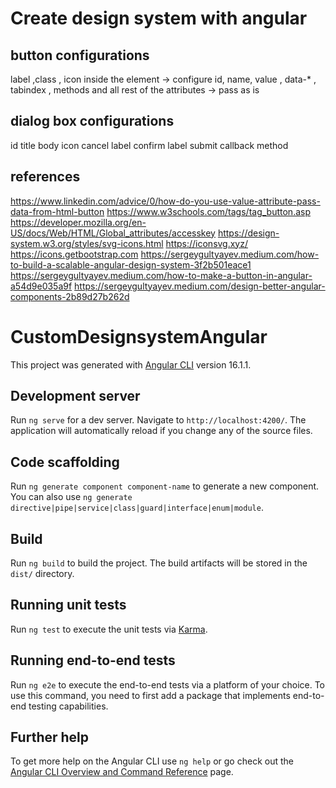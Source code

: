 # Create design system with angular

## button configurations

label ,class , icon inside the element -> configure
id, name, value , data-\* , tabindex , methods and all rest of the attributes -> pass as is

## dialog box configurations

id
title
body
icon
cancel label
confirm label
submit callback method

## references

https://www.linkedin.com/advice/0/how-do-you-use-value-attribute-pass-data-from-html-button
https://www.w3schools.com/tags/tag_button.asp
https://developer.mozilla.org/en-US/docs/Web/HTML/Global_attributes/accesskey
https://design-system.w3.org/styles/svg-icons.html
https://iconsvg.xyz/
https://icons.getbootstrap.com
https://sergeygultyayev.medium.com/how-to-build-a-scalable-angular-design-system-3f2b501eace1
https://sergeygultyayev.medium.com/how-to-make-a-button-in-angular-a54d9e035a9f
https://sergeygultyayev.medium.com/design-better-angular-components-2b89d27b262d

# CustomDesignsystemAngular

This project was generated with [Angular CLI](https://github.com/angular/angular-cli) version 16.1.1.

## Development server

Run `ng serve` for a dev server. Navigate to `http://localhost:4200/`. The application will automatically reload if you change any of the source files.

## Code scaffolding

Run `ng generate component component-name` to generate a new component. You can also use `ng generate directive|pipe|service|class|guard|interface|enum|module`.

## Build

Run `ng build` to build the project. The build artifacts will be stored in the `dist/` directory.

## Running unit tests

Run `ng test` to execute the unit tests via [Karma](https://karma-runner.github.io).

## Running end-to-end tests

Run `ng e2e` to execute the end-to-end tests via a platform of your choice. To use this command, you need to first add a package that implements end-to-end testing capabilities.

## Further help

To get more help on the Angular CLI use `ng help` or go check out the [Angular CLI Overview and Command Reference](https://angular.io/cli) page.
